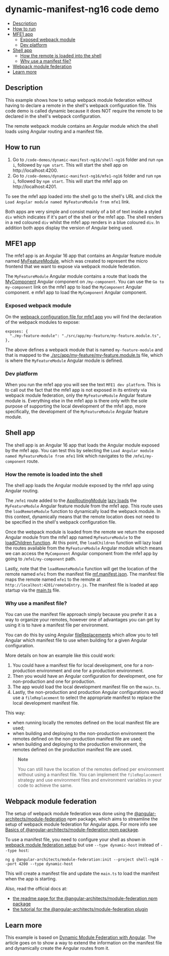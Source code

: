 # dynamic-manifest-ng16 code demo

- [Description](#description)
- [How to run](#how-to-run)
- [MFE1 app](#mfe1-app)
  - [Exposed webpack module](#exposed-webpack-module)
  - [Dev platform](#dev-platform)
- [Shell app](#shell-app)
  - [How the remote is loaded into the shell](#how-the-remote-is-loaded-into-the-shell)
  - [Why use a manifest file?](#why-use-a-manifest-file)
- [Webpack module federation](#webpack-module-federation)
- [Learn more](#learn-more)

## Description

This example shows how to setup webpack module federation without having to declare a remote in the shell's webpack configuration file. This code demo is called dynamic because it does NOT require the remote to be declared in the shell's webpack configuration. 

The remote webpack module contains an Angular module which the shell loads using Angular routing and a manifest file.

## How to run

1) Go to `/code-demos/dynamic-manifest-ng16/shell-ng16` folder and run `npm i`, followed by `npm start`. This will start the shell app on http://localhost:4200.
2) Go to `/code-demos/dynamic-manifest-ng16/mfe1-ng16` folder and run `npm i`, followed by `npm start`. This will start the mfe1 app on http://localhost:4201.

To see the mfe1 app loaded into the shell go to the shell's URL and click the `Load Angular module named MyFeatureModule from mfe1` link.

Both apps are very simple and consist mainly of a bit of text inside a styled `div` which indicates if it's part of the shell or the mfe1 app. The shell renders in a red coloured `div` whilst the mfe1 app renders in a blue coloured `div`. In addition both apps display the version of Angular being used.

## MFE1 app

The mfe1 app is an Angular 16 app that contains an Angular feature module named [MyFeatureModule](/code-demos/dynamic-manifest-ng16/mfe1-ng16/src/app/my-feature/my-feature.module.ts), which was created to represent the micro frontend that we want to expose via webpack module federation.

The `MyFeatureModule` Angular module contains a route that loads the [MyComponent](/code-demos/dynamic-manifest-ng16/mfe1-ng16/src/app/my-feature/my-component/my-component.component.ts) Angular component on `/my-component`. You can use the `Go to my-component` link on the mfe1 app to load the `MyComponent` Angular component.
e mfe1 app to load the `MyComponent` Angular component.

### Exposed webpack module

On the [webpack configuration file for mfe1 app](./mfe1-ng16/webpack.config.js) you will find the declaration of the webpack modules to expose:

```
exposes: {
  "./my-feature-module": "./src/app/my-feature/my-feature.module.ts",
},
```

The above defines a webpack module that is named `my-feature-module` and that is mapped to the [./src/app/my-feature/my-feature.module.ts](/code-demos/dynamic-manifest-ng16/mfe1-ng16/src/app/my-feature/my-feature.module.ts) file, which is where the `MyFeatureModule` Angular module is defined. 

### Dev platform

When you run the mfe1 app you will see the text `MFE1 dev platform`. This is to call out the fact that the mfe1 app is not exposed in its entirety via webpack module federation, only the `MyFeatureModule` Angular feature module is. Everything else in the mfe1 app is there only with the sole purpose of supporting the local development of the mfe1 app, more specifically, the development of the `MyFeatureModule` Angular feature module.

## Shell app

The shell app is an Angular 16 app that loads the Angular module exposed by the mfe1 app. You can test this by selecting the `Load Angular module named MyFeatureModule from mfe1` link which navigates to the `/mfe1/my-component` route.

### How the remote is loaded into the shell

The shell app loads the Angular module exposed by the mfe1 app using Angular routing.

The `/mfe1` route added to the [AppRoutingModule](/code-demos/dynamic-manifest-ng16/shell-ng16/src/app/app-routing.module.ts) [lazy loads](https://angular.io/guide/lazy-loading-ngmodules) the `MyFeatureModule` Angular feature module from the mfe1 app. This route uses the `loadRemoteModule` function to dynamically load the webpack module. In this context, dynamically means that the remote location does not need to be specified in the shell's webpack configuration file.

Once the webpack module is loaded from the remote we return the exposed Angular module from the mfe1 app named `MyFeatureModule` to the [loadChildren function](https://angular.io/api/router/LoadChildren). At this point, the `loadChildren` function will lazy load the routes available from the `MyFeatureModule` Angular module which means we can access the `MyComponent` Angular component from the mfe1 app by going to `/mfe1/my-component` path.

Lastly, note that the `loadRemoteModule` function will get the location of the remote named `mfe1` from the manifest file [mf.manifest.json](/code-demos/dynamic-manifest-ng16/shell-ng16/src/assets/mf.manifest.json). The manifest file maps the remote named `mfe1` to the remote at `http://localhost:4201/remoteEntry.js`. The manifest file is loaded at app startup via the [main.ts](/code-demos/dynamic-manifest-ng16/shell-ng16/src/main.ts) file. 

### Why use a manifest file?

You can use the manifest file approach simply because you prefer it as a way to organize your remotes, however one of advantages you can get by using it is to have a manifest file per environment. 

You can do this by using Angular [fileReplacements](https://angular.io/guide/build#configure-target-specific-file-replacements) which allow you to tell Angular which manifest file to use when building for a given Angular configuration.

More details on how an example like this could work:
1) You could have a manifest file for local development, one for a non-production environment and one for a production environment.
2) Then you would have an Angular configuration for development, one for non-production and one for production.
3) The app would load the local development manifest file on the `main.ts`.
4) Lastly, the non-production and production Angular configurations would use a `fileReplacement` to select the appropriate manifest to replace the local development manifest file.

This way:
- when running locally the remotes defined on the local manifest file are used;
- when building and deploying to the non-production environment the remotes defined on the non-production manifest file are used;
- when building and deploying to the production environment, the remotes defined on the production manifest file are used.

> **Note**
>
> You can still have the location of the remotes defined per environment without using a manifest file. You can implement the `fileReplacement` strategy and use environment files and environment variables in your code to achieve the same.
>

## Webpack module federation

The setup of webpack module federation was done using the [@angular-architects/module-federation](https://www.npmjs.com/package/@angular-architects/module-federation) npm package, which aims to streamline the setup of webpack module federation for Angular apps. For more info see [Basics of @angular-architects/module-federation npm package](/docs/basics-angular-architects.md).

To use a manifest file, you need to configure your shell as shown in [webpack module federation setup](/docs/basics-angular-architects.md#webpack-module-federation-setup) but use `--type dynamic-host` instead of `--type host`:

```
ng g @angular-architects/module-federation:init --project shell-ng16 --port 4200 --type dynamic-host
```

This will create a manifest file and update the `main.ts` to load the manifest when the app is starting.

Also, read the official docs at:
- [the readme page for the @angular-architects/module-federation npm package](https://www.npmjs.com/package/@angular-architects/module-federation?activeTab=readme)
- [the tutorial for the @angular-architects/module-federation plugin](https://github.com/angular-architects/module-federation-plugin/blob/main/libs/mf/tutorial/tutorial.md)

## Learn more

This example is based on [Dynamic Module Federation with Angular](https://www.angulararchitects.io/blog/dynamic-module-federation-with-angular/). The article goes on to show a way to extend the information on the manifest file and dynamically create the Angular routes from it.
